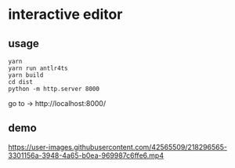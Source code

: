 # interactive editor

## usage
```shell
yarn
yarn run antlr4ts
yarn build
cd dist
python -m http.server 8000
```
go to -> http://localhost:8000/

## demo
https://user-images.githubusercontent.com/42565509/218296565-3301156a-3948-4a65-b0ea-969987c6ffe6.mp4

